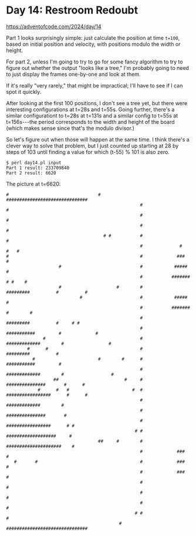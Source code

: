 # Day 14: Restroom Redoubt

<https://adventofcode.com/2024/day/14>

Part 1 looks surprisingly simple: just calculate the position at time
`t=100`, based on initial position and velocity, with positions modulo the
width or height.

For part 2, unless I'm going to try to go for some fancy algorithm to try to
figure out whether the output "looks like a tree," I'm probably going to
need to just display the frames one-by-one and look at them.

If it's really "very rarely," that might be impractical; I'll have to see if
I can spot it quickly.

After looking at the first 100 positions, I don't see a tree yet, but there
were interesting configurations at t=28s and t=55s. Going further, there's a
similar configurationt to t=28s at t=131s and a similar config to t=55s at
t=156s---the period corresponds to the width and height of the board (which
makes sense since that's the modulo divisor.)

So let's figure out when those will happen at the same time. I think there's
a clever way to solve that problem, but I just counted up starting at 28 by
steps of 103 until finding a value for which (t-55) % 101 is also zero.

```
$ perl day14.pl input 
Part 1 result: 233709840
Part 2 result: 6620
```

The picture at t=6620:

```
#                                  #               ###############################                    
                                                   #                             #                    
                                                   #                             #                    
                                                   #                             #                    
                                     # #           #                             #                    
                                                   #              #              #   #                
#                                                  #             ###             #                    
                    #                              #            #####            #                    
                                                   #           #######           # #    #             
                    #                     #        #          #########          #          #         
                            #                      #            #####            #                    
                                                   #           #######           #        #           
                                                   #          #########          #     # #            
                                                   #         ###########         #             #      
              #                                    #        #############        #                 #  
        #      #                                   #          #########          #                    
          #                        #        #      #         ###########         #                    
                                                   #        #############        #                  # 
                  ##                         #     #       ###############       #      #             
            #      #   #                        #  #      #################      #      #             
                                                   #        #############        #                    
                                                   #       ###############       #                    
                                                   #      #################      # #                  
                                                 # #     ###################     #                    
                                   ##     #        #    #####################    #                    
                                                   #             ###             #                    
   #       #                                       #             ###             #                    
                                                   #             ###             #                    
                                                   #                             #                    
                                                   #                             #                    
                                                   #                             #                    
                                                 # #                             #                    
                                           #       ###############################
```

